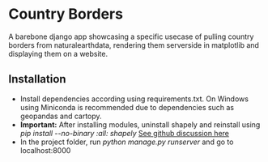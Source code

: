 # Country Borders

A barebone django app showcasing a specific usecase of pulling country borders from naturalearthdata, rendering them serverside in matplotlib and displaying them on a website. 

## Installation
- Install dependencies according using requirements.txt. On Windows using Miniconda is recommended due to dependencies such as geopandas and cartopy.
- **Important:** After installing modules, uninstall shapely and reinstall using *pip install --no-binary :all: shapely* [See github discussion here](https://github.com/SciTools/cartopy/issues/879)
- In the project folder, run *python manage.py runserver* and go to localhost:8000
